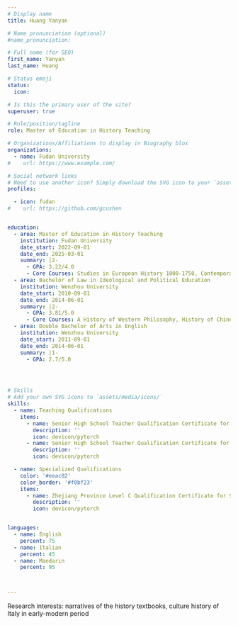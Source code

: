 ```yaml
---
# Display name
title: Huang Yanyan

# Name pronunciation (optional)
#name_pronunciation: 

# Full name (for SEO)
first_name: Yanyan
last_name: Huang

# Status emoji
status:
  icon:

# Is this the primary user of the site?
superuser: true

# Role/position/tagline
role: Master of Education in History Teaching

# Organizations/Affiliations to display in Biography blox
organizations:
  - name: Fudan University
#    url: https://www.example.com/

# Social network links
# Need to use another icon? Simply download the SVG icon to your `assets/media/icons/` folder.
profiles:

  - icon: fudan
#    url: https://github.com/gcushen


education:
  - area: Master of Education in History Teaching
    institution: Fudan University
    date_start: 2022-09-01
    date_end: 2025-03-01
    summary: |2-
      - GPA: 3.22/4.0 
      - Core Courses: Studies in European History 1000-1750, Contemporary Western Historiography
  - area: Bachelor of Law in Ideological and Political Education
    institution: Wenzhou University
    date_start: 2010-09-01
    date_end: 2014-06-01
    summary: |2-
      - GPA: 3.81/5.0 
      - Core Courses: A History of Western Philosophy, History of Chinese Law,World History
  - area: Double Bachelor of Arts in English
    institution: Wenzhou University
    date_start: 2011-09-01
    date_end: 2014-06-01
    summary: |1-
      - GPA: 2.7/5.0 




# Skills
# Add your own SVG icons to `assets/media/icons/`
skills:
  - name: Teaching Qualifications
    items:
      - name: Senior High School Teacher Qualification Certificate for History
        description: ''
        icon: devicon/pytorch
      - name: Senior High School Teacher Qualification Certificate for Political Science
        description: ''
        icon: devicon/pytorch

  - name: Specialized Qualifications
    color: '#eeac02'
    color_border: '#f0bf23'
    items:
      - name: Zhejiang Province Level C Qualification Certificate for School Mental Health Teachers
        description: ''
        icon: devicon/pytorch


languages:
  - name: English
    percent: 75
  - name: Italian
    percent: 45
  - name: Mandarin
    percent: 95



---
```


Research interests: narratives of the history textbooks, culture history of Italy in early-modern period